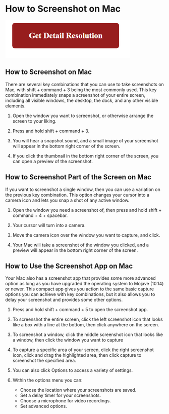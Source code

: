 # How to Screenshot on Mac

[![How to Take a Screenshot on Mac](red2.png)](https://icncomputer.com/how-to-screenshot-on-mac/)



## How to Screenshot on Mac


There are several key combinations that you can use to take screenshots on Mac, with shift + command + 3 being the most commonly used. This key combination immediately snaps a screenshot of your entire screen, including all visible windows, the desktop, the dock, and any other visible elements.


1. Open the window you want to screenshot, or otherwise arrange the screen to your liking.
2. Press and hold shift + command + 3.

3. You will hear a snapshot sound, and a small image of your screenshot will appear in the bottom right corner of the screen.

4. If you click the thumbnail in the bottom right corner of the screen, you can open a preview of the screenshot.




## How to Screenshot Part of the Screen on Mac


If you want to screenshot a single window, then you can use a variation on the previous key combination. This option changes your cursor into a camera icon and lets you snap a shot of any active window.



1. Open the window you need a screenshot of, then press and hold shift + command + 4 + spacebar.

2. Your cursor will turn into a camera.

3. Move the camera icon over the window you want to capture, and click.

4. Your Mac will take a screenshot of the window you clicked, and a preview will appear in the bottom right corner of the screen.



## How to Use the Screenshot App on Mac



Your Mac also has a screenshot app that provides some more advanced option as long as you have upgraded the operating system to Mojave (10.14) or newer. This compact app gives you action to the same basic capture options you can achieve with key combinations, but it also allows you to delay your screenshot and provides some other options.


1. Press and hold shift + command + 5 to open the screenshot app.

2. To screenshot the entire screen, click the left screenshot icon that looks like a box with a line at the bottom, then click anywhere on the screen.

3. To screenshot a window, click the middle screenshot icon that looks like a window, then click the window you want to capture

4. To capture a specific area of your screen, click the right screenshot icon, click and drag the highlighted area, then click capture to screenshot the specified area.

5. You can also click Options to access a variety of settings.

6. Within the options menu you can:

	* Choose the location where your screenshots are saved.
	* Set a delay timer for your screenshots.
	* Choose a microphone for video recordings.
	* Set advanced options.
